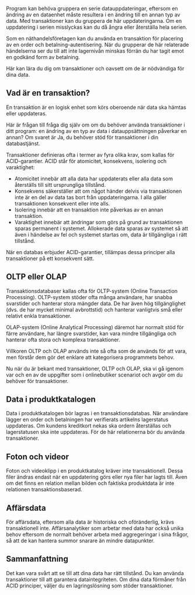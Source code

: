 Program kan behöva gruppera en serie datauppdateringar, eftersom en ändring av en dataenhet måste resultera i en ändring till en annan typ av data. Med transaktioner kan du gruppera de här uppdateringarna. Om en uppdatering i serien misslyckas kan du då ångra eller återställa hela serien. 

Som en näthandelsföretagen kan du använda en transaktion för placering av en order och betalning-autentisering. När du grupperar de här relaterade händelserna ser du till att inte lagernivån minskas förrän du har tagit emot en godkänd form av betalning.

Här kan lära du dig om transaktioner och oavsett om de är nödvändiga för dina data.

## <a name="what-is-a-transaction"></a>Vad är en transaktion?

En transaktion är en logisk enhet som körs oberoende när data ska hämtas eller uppdateras.

Här är frågan till fråga dig själv om om du behöver använda transaktioner i ditt program: en ändring av en typ av data i datauppsättningen påverkar en annan? Om svaret är Ja, du behöver stöd för transaktioner i din databastjänst.

Transaktioner definieras ofta i termer av fyra olika krav, som kallas för ACID-garantier. ACID står för atomicitet, konsekvens, isolering och varaktighet:

- Atomicitet innebär att alla data har uppdaterats eller alla data som återställs till sitt ursprungliga tillstånd.
- Konsekvens säkerställer att om något händer delvis via transaktionen inte är en del av data tas bort från uppdateringarna. I alla gäller transaktionen konsekvent eller inte alls.
- Isolering innebär att en transaktion inte påverkas av en annan transaktion.
- Varaktighet innebär att ändringar som görs på grund av transaktionen sparas permanent i systemet. Allokerade data sparas av systemet så att även i händelse av fel och systemet startas om, data är tillgängliga i rätt tillstånd.

När en databas erbjuder ACID-garantier, tillämpas dessa principer alla transaktioner på ett konsekvent sätt.

## <a name="oltp-vs-olap"></a>OLTP eller OLAP

Transaktionsdatabaser kallas ofta för OLTP-system (Online Transaction Processing). OLTP-system stöder ofta många användare, har snabba svarstider och hanterar stora mängder data. De har även hög tillgänglighet (dvs. de har mycket minimal avbrottstid) och hanterar vanligtvis små eller relativt enkla transaktioner.

OLAP-system (Online Analytical Processing) däremot har normalt stöd för färre användare, har längre svarstider, kan vara mindre tillgängliga och hanterar ofta stora och komplexa transaktioner.

Villkoren OLTP och OLAP används inte så ofta som de används för att vara, men förstår dem gör det enklare att kategorisera programmets behov. 

Nu när du är bekant med transaktioner, OLTP och OLAP, ska vi gå igenom var och en av de uppgifter som i onlinebutiker scenariot och avgör om du behöver för transaktioner.

## <a name="product-catalog-data"></a>Data i produktkatalogen

Data i produktkatalogen bör lagras i en transaktionsdatabas. När användare lägger en order och betalningen har verifierats artikelns lagerstatus uppdateras. Om kundens kreditkort nekas ska ordern återställas och lagerstatusen ska inte uppdateras. För de här relationerna bör du använda transaktioner.

## <a name="photos-and-videos"></a>Foton och videor

Foton och videoklipp i en produktkatalog kräver inte transaktionell. Dessa filer ändras endast när en uppdatering görs eller nya filer har lagts till. Även om det finns en relation mellan bilden och faktiska produktdata är inte relationen transaktionsbaserad.

## <a name="business-data"></a>Affärsdata

För affärsdata, eftersom alla data är historiska och oföränderlig, krävs transaktionell inte. Affärsanalytiker som arbetar med data har också unika behov eftersom de normalt behöver arbeta med aggregeringar i sina frågor, så att de kan hantera summor snarare än mindre datapunkter.

## <a name="summary"></a>Sammanfattning

Det kan vara svårt att se till att dina data har rätt tillstånd. Du kan använda transaktioner till att garantera dataintegriteten. Om dina data förmåner från ACID principer, väljer du en lagringslösning som stöder transaktioner.